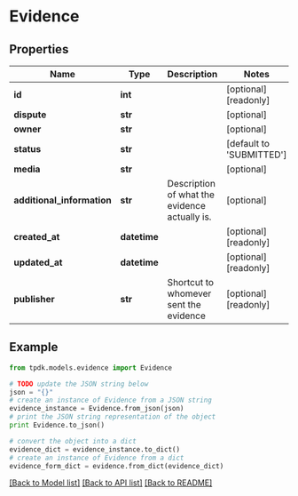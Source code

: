# Evidence



## Properties

Name | Type | Description | Notes
------------ | ------------- | ------------- | -------------
**id** | **int** |  | [optional] [readonly] 
**dispute** | **str** |  | [optional] 
**owner** | **str** |  | [optional] 
**status** | **str** |  | [default to 'SUBMITTED']
**media** | **str** |  | [optional] 
**additional_information** | **str** | Description of what the evidence actually is. | [optional] 
**created_at** | **datetime** |  | [optional] [readonly] 
**updated_at** | **datetime** |  | [optional] [readonly] 
**publisher** | **str** | Shortcut to whomever sent the evidence | [optional] [readonly] 

## Example

```python
from tpdk.models.evidence import Evidence

# TODO update the JSON string below
json = "{}"
# create an instance of Evidence from a JSON string
evidence_instance = Evidence.from_json(json)
# print the JSON string representation of the object
print Evidence.to_json()

# convert the object into a dict
evidence_dict = evidence_instance.to_dict()
# create an instance of Evidence from a dict
evidence_form_dict = evidence.from_dict(evidence_dict)
```
[[Back to Model list]](../README.md#documentation-for-models) [[Back to API list]](../README.md#documentation-for-api-endpoints) [[Back to README]](../README.md)


